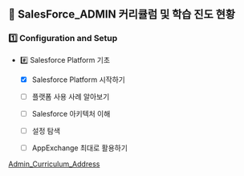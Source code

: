 ## :school: SalesForce_ADMIN 커리큘럼 및 학습 진도 현황

### :one: Configuration and Setup

- :hash: Salesforce Platform 기초
    - [x] Salesforce Platform 시작하기
    - [ ] 플랫폼 사용 사례 알아보기
    - [ ] Salesforce 아키텍처 이해
    - [ ] 설정 탐색
    - [ ] AppExchange 최대로 활용하기


[Admin_Curriculum_Address](https://trailhead.salesforce.com/ko/users/strailhead/trailmixes/prepare-for-your-salesforce-administrator-credential)

